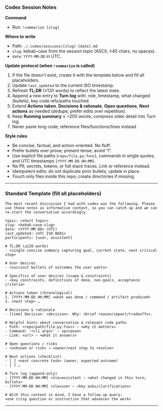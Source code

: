 ### Codex Session Notes

**Command**

* Run: `!summarize [slug]`

**Where to write**

* Path: `./.codex/sessions/[slug]-[date].md`
* `slug`: kebab-case from the session topic (ASCII, ≤40 chars, no spaces).
* `date`: `YYYY-MM-DD` in UTC.

**Update protocol (when `!summarize` is called)**

1. If the file doesn’t exist, create it with the template below and fill all placeholders.
2. Update `last_updated` to the current ISO timestamp.
3. Refresh **TL;DR** (≤120 words) to reflect the latest state.
4. Append a new entry to **Turn log** with: role, timestamp, what changed (bullets), key code refs/paths touched.
5. Extend **Actions taken**, **Decisions & rationale**, **Open questions**, **Next actions** as needed (dedupe; prefer edits over repetition).
6. Keep **Running summary** ≤ \~200 words; compress older detail into Turn log.
7. Never paste long code; reference files/functions/lines instead.

**Style rules**

* Be concise, factual, and action-oriented. No fluff.
* Prefer bullets over prose; present tense; avoid “I”.
* Use explicit file paths (`repo/file.py:func`), commands in single quotes, and UTC timestamps `[YYYY-MM-DD HH:MM]`.
* No PII, secrets, tokens, or full stack traces. Link or reference instead.
* Idempotent edits: do not duplicate prior bullets; update in place.
* Touch only files inside this repo; create directories if missing.

---

### Standard Template (fill all placeholders)

```
The most recent discussion I had with codex was the following. Please use these notes as informative context, so you can catch up and we can re-start the conversation accordingly.

topic: <short topic>
slug: <kebab-case-slug>
date: <YYYY-MM-DD> (UTC)
last_updated: <UTC ISO 8601>
participants: [user, assistant]

# TL;DR (≤120 words)
- <single concise summary capturing goal, current state, next critical step>

# User desires
- <succinct bullets of outcomes the user wants>

# Specifics of user desires (scope & constraints)
- <key constraints, definitions of done, non-goals, acceptance criteria>

# Actions taken (chronological)
1. [YYYY-MM-DD HH:MM] <what was done / command / artifact produced>
2. <next step> …

# Decisions & rationale
- [time] Decision: <decision>. Why: <brief reason/impact/tradeoffs>.

# Helpful hints about conversation & relevant code paths
- Path: <repo/path/file.py:func> — <why it matters>
- Command: '<cli args>' — <purpose>
- Link: <url> — <what it answers>

# Open questions / risks
- <unknown or risk> → <owner/next step to resolve>

# Next actions (checklist)
- [ ] <next concrete task> (owner, expected outcome)
- [ ] …

# Turn log (append-only)
- [YYYY-MM-DD HH:MM] role=assistant — <what changed in this turn; bullets>
- [YYYY-MM-DD HH:MM] role=user — <key asks/clarifications>

# With this context in mind, I have a follow up query:
<one crisp question or instruction that advances the work>
```
---
